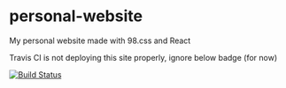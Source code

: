 # personal-website

My personal website made with 98.css and React

Travis CI is not deploying this site properly, ignore below badge (for now)


[![Build Status](https://travis-ci.com/ddayan0/personal-website.svg?branch=master)](https://travis-ci.com/ddayan0/personal-website)


